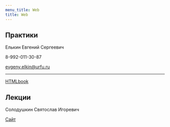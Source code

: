 ```yaml
---
menu_title: Web
title: Web
---
```


## Практики

Елькин Евгений Сергеевич

8-992-011-30-87

evgeny.elkin@urfu.ru

---

[HTMLbook](http://htmlbook.ru/)

## Лекции

Солодушкин Святослав Игоревич

[Сайт](http://solod.zz.mu/edu/web/)

